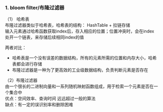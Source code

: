 ### 1. bloom filter/布隆过滤器     
（1） 哈希表    
布隆过滤器类似于哈希表，哈希表的结构： HashTable + 拉链存储      
输入元素通过哈希函数获取index后，存入相应的位置；位置冲突时，会在index处开一个链表，来存储后续相同index的值           

两者对比：   
- 哈希表是一个没有误差的数据结构，所有的元素所需的位置和内存大小，哈希表都会进行存储   
- 布隆过滤器是一种为了更高效的工业级数据结构，负责判断元素是否存在     

（2）布隆过滤器     
由一个很长的二进制向量和一系列随机映射函数组成，用于检索一个元素是否在一个集合中        
优点：空间效率、查询时间 远远超过一般的算法   
缺点：有一定的误识别率和删除困难 